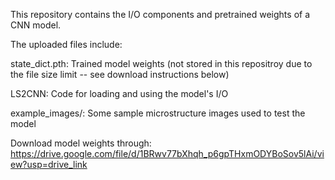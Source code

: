 This repository contains the I/O components and pretrained weights of a CNN model.


The uploaded files include:

state_dict.pth: Trained model weights (not stored in this repositroy due to the file size limit -- see download instructions below)

LS2CNN: Code for loading and using the model's I/O

example_images/: Some sample microstructure images used to test the model 




Download model weights through:
https://drive.google.com/file/d/1BRwv77bXhqh_p6gpTHxmODYBoSov5lAi/view?usp=drive_link
